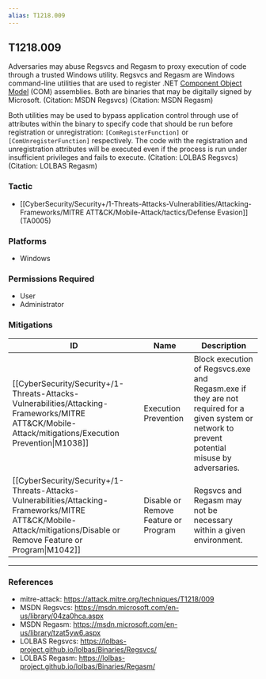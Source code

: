 ```yaml
---
alias: T1218.009
---
```


## T1218.009

Adversaries may abuse Regsvcs and Regasm to proxy execution of code through a trusted Windows utility. Regsvcs and Regasm are Windows command-line utilities that are used to register .NET [Component Object Model](https://attack.mitre.org/techniques/T1559/001) (COM) assemblies. Both are binaries that may be digitally signed by Microsoft. (Citation: MSDN Regsvcs) (Citation: MSDN Regasm)

Both utilities may be used to bypass application control through use of attributes within the binary to specify code that should be run before registration or unregistration: <code>[ComRegisterFunction]</code> or <code>[ComUnregisterFunction]</code> respectively. The code with the registration and unregistration attributes will be executed even if the process is run under insufficient privileges and fails to execute. (Citation: LOLBAS Regsvcs)(Citation: LOLBAS Regasm)


### Tactic
- [[CyberSecurity/Security+/1-Threats-Attacks-Vulnerabilities/Attacking-Frameworks/MITRE ATT&CK/Mobile-Attack/tactics/Defense Evasion]] (TA0005)

### Platforms
- Windows

### Permissions Required
- User
- Administrator

### Mitigations

| ID | Name | Description |
| --- | --- | --- |
| [[CyberSecurity/Security+/1-Threats-Attacks-Vulnerabilities/Attacking-Frameworks/MITRE ATT&CK/Mobile-Attack/mitigations/Execution Prevention\|M1038]] | Execution Prevention | Block execution of Regsvcs.exe and Regasm.exe if they are not required for a given system or network to prevent potential misuse by adversaries. |
| [[CyberSecurity/Security+/1-Threats-Attacks-Vulnerabilities/Attacking-Frameworks/MITRE ATT&CK/Mobile-Attack/mitigations/Disable or Remove Feature or Program\|M1042]] | Disable or Remove Feature or Program | Regsvcs and Regasm may not be necessary within a given environment. |


---
### References

- mitre-attack: https://attack.mitre.org/techniques/T1218/009
- MSDN Regsvcs: https://msdn.microsoft.com/en-us/library/04za0hca.aspx
- MSDN Regasm: https://msdn.microsoft.com/en-us/library/tzat5yw6.aspx
- LOLBAS Regsvcs: https://lolbas-project.github.io/lolbas/Binaries/Regsvcs/
- LOLBAS Regasm: https://lolbas-project.github.io/lolbas/Binaries/Regasm/
